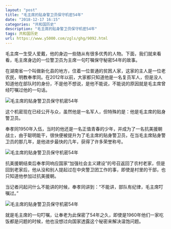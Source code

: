 ```yaml
---
layout: "post"
title: "毛主席的贴身警卫员保守机密54年"
date: "2018-12-17 16:15"
categories: "共和国历史"
description: "毛主席的贴身警卫员保守机密54年"
tags: 共和国历史
url: https://www.y5000.com/zgls/ghg/9092.html
---
```






毛主席一生受人爱戴，他的身边一些随从有很多优秀的人物。下面，我们就来看看，毛主席身边的一位警卫员为主席一句叮嘱保守秘密54年的故事。

在湖南省一个叫做新化县的地方，住着一位普通的贫困人家，这家的主人是一位老农民，明教奉孝同。在2012年以前，大家都只知道他是一名复员军人，但是没人知道他在部队时的身份，不是他不想说，是他不能说，不能说的原因就是毛主席曾经叮嘱过他的一句话。

![毛主席的贴身警卫员保守机密54年](/uploads/allimg/170104/6-1F104100329630.JPG)

这个机密现在已经公开与众，虽然他是一名军人，但特殊的是：他是毛主席的贴身警卫员。

奉孝同1950年入伍，当时的他还是一名正值青春的少年，并成为了一名抗美援朝战士，由于聪明能干，很快便被提升为了毛主席的贴身警卫员，在当毛主席贴身警卫员的那几年，是他进步最快的几年，获得了许多荣誉称号。

![毛主席的贴身警卫员保守机密54年](/uploads/allimg/170104/6-1F10410033T18.JPG)

抗美援朝结束后奉孝同响应国家“加强社会主义建设”的号召返回了农村老家，但是回到老家后，他从没和别人提起过在中央警卫团工作的事，即使是村里的干部，也只知道他参加过抗美援朝。

当记者问起问什么不能讲的时候，奉孝同讲到：“不能讲，部队有纪律，毛主席叮嘱过。”

![毛主席的贴身警卫员保守机密54年](/uploads/allimg/170104/6-1F10410034b60.JPG)

就是毛主席的一句叮嘱，让奉老为此保密了54年之久，即使是1960年他们一家吃饭都是问题的时候，他也没想过向国家透露这个秘密来解决温饱问题。

